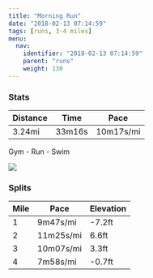 ```yaml
---
title: "Morning Run"
date: "2018-02-13 07:14:59"
tags: [runs, 3-4 miles]
menu:
  nav:
    identifier: "2018-02-13 07:14:59"
    parent: "runs"
    weight: 130
---
```


### Stats

| Distance | Time | Pace |
|----------|------|------|
|3.24mi|33m16s|10m17s/mi|

Gym - Run - Swim

<img src='https://maps.googleapis.com/maps/api/staticmap?maptype=roadmap&path=enc:{rkeIhuwLtLfAmAhD~Hx[pHvM`AvNlHpLfEn@rJvPdIx[pE~_@yEc`@eIy[gKcQeDMeD_EmHw\yHoIwFi[GmBhCw@eHp@&key=AIzaSyAfqMeaZ1CCJFGP5cWud__oZnT_Pybg-1M&size=800x800&markers=color:yellow|label:S|53.47646,-2.25637&markers=color:green|label:F|53.47563,-2.2568199999999994'>

### Splits

| Mile | Pace | Elevation |
|------|------|-----------|
|1|9m47s/mi|-7.2ft|
|2|11m25s/mi|6.6ft|
|3|10m07s/mi|3.3ft|
|4|7m58s/mi|-0.7ft|
